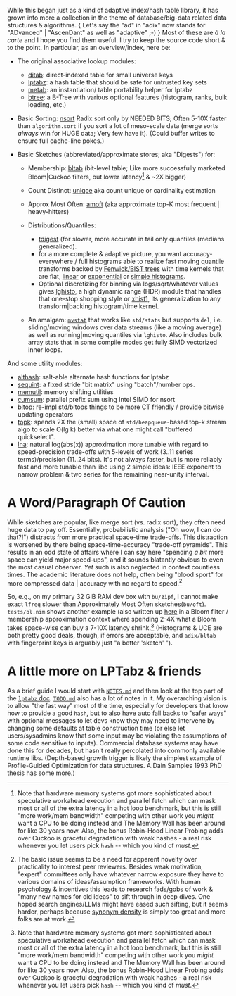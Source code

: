 While this began just as a kind of adaptive index/hash table library, it has
grown into more a collection in the theme of database/big-data related data
structures & algorithms.  { Let's say the "ad" in "adix" now stands for
"ADvanced" | "AscenDant" as well as "adaptive" ;-) }  Most of these are *à la
carte* and I hope you find them useful.  I try to keep the source code short &
to the point.  In particular, as an overview/index, here be:

 - The original associative lookup modules:
   - [ditab](https://c-blake.github.io/adix/adix/ditab.html): direct-indexed
   table for small universe keys
   - [lptabz](https://c-blake.github.io/adix/adix/lptabz.html): a hash table
   that should be safe for untrusted key sets
   - [metab](https://c-blake.github.io/adix/adix/metab.html): an instantiation/
   table portability helper for lptabz
   - [btree](https://c-blake.github.io/adix/adix/btree.html): a B-Tree with
   various optional features (histogram, ranks, bulk loading, etc.)

 - Basic Sorting: [nsort](https://c-blake.github.io/adix/adix/nsort.html)
     Radix sort only by NEEDED BITS; Often 5-10X faster than `algorithm.sort` if
     you sort a lot of meso-scale data (merge sorts *always* win for HUGE data;
     Very few have it). (Could buffer writes to ensure full cache-line pokes.)

 - Basic Sketches (abbreviated/approximate stores; aka "Digests") for:
   - Membership: [bltab](https://c-blake.github.io/adix/adix/bltab.html)
   (bit-level table; Like more successfully marketed Bloom|Cuckoo filters,
   but lower latency[^1] & ~2X bigger)
   - Count Distinct: [uniqce](https://c-blake.github.io/adix/adix/uniqce.html)
   aka count unique or cardinality estimation
   - Approx Most Often: [amoft](https://c-blake.github.io/adix/adix/amoft.html)
   (aka approximate top-K most frequent | heavy-hitters)

   - Distributions/Quantiles:
      * [tdigest](https://c-blake.github.io/adix/adix/tdigest.html) (for slower,
        more accurate in tail only quantiles (medians generalized).
      * for a more complete & adaptive picture, you want accuracy-everywhere /
        full histograms able to realize fast moving quantile transforms backed
        by [Fenwick/BIST trees](https://c-blake.github.io/adix/adix/bist.html)
        with time kernels that are flat,
        [linear](https://c-blake.github.io/adix/adix/lmbist.html) or
        [exponential](https://c-blake.github.io/adix/adix/embist.html) or [simple
        histograms](https://c-blake.github.io/adix/adix/hist.html).
      * Optional discretizing for binning via logs/sqrt/whatever values gives
        [lghisto](https://c-blake.github.io/adix/adix/lghisto.html), a high
        dynamic range (HDR) module that handles that one-stop shopping style or
        [xhist1](https://c-blake.github.io/adix/adix/xhist1.html), its
        generalization to any transform|backing histogram/time kernel.
   - An amalgam: [`mvstat`](https://c-blake.github.io/adix/adix/mvstat.html)
   that works like `std/stats` but supports `del`, i.e. sliding/moving windows
   over data streams (like a moving average) as well as running|moving quantiles
   via `lghisto`.  Also includes bulk array stats that in some compile modes get
   fully SIMD vectorized inner loops.

And some utility modules:
  - [althash](https://c-blake.github.io/adix/adix/althash.html): salt-able
  alternate hash functions for lptabz
  - [sequint](https://c-blake.github.io/adix/adix/sequint.html): a fixed stride
  "bit matrix" using "batch"/number ops.
  - [memutil](https://c-blake.github.io/adix/adix/memutil.html): memory shifting
  utilities
  - [cumsum](https://c-blake.github.io/adix/adix/cumsum.html): parallel prefix
  sum using Intel SIMD for nsort
  - [bitop](https://c-blake.github.io/adix/adix/bitop.html): re-impl std/bitops
  things to be more CT friendly / provide bitwise updating operators
  - [topk](https://c-blake.github.io/adix/adix/topk.html): spends 2X the (small)
  space of `std/heapqueue`-based top-k stream algo to scale O(lg k) better via
  what one might call "buffered quickselect".
  - [lna](https://c-blake.github.io/adix/adix/lna.html): natural log(abs(x))
  approximation more tunable with regard to speed-precision trade-offs with
  5-levels of work (3..11 series terms)/precision (11..24 bits).  It's not
  always faster, but is more reliably fast and more tunable than libc using 2
  simple ideas: IEEE exponent to narrow problem & two series for the remaining
  near-unity interval.

A Word/Paragraph Of Caution
===========================
While sketches are popular, like merge sort (vs. radix sort), they often need
huge data to pay off.  Essentially, probabilistic analysis ("Oh wow, I can do
that?!") distracts from more practical space-time trade-offs.  This distraction
is worsened by there being space-time-accuracy "trade-off pyramids".  This
results in an odd state of affairs where I can say here "spending *a bit* more
space can yield major speed-ups", and it sounds blatantly obvious to even the
most casual observer.  *Yet* such is also neglected in context countless times.
The academic literature does not help, often being "blood sport" for more
compressed data | accuracy with no regard to speed.[^2]

So, e.g., on my primary 32 GiB RAM dev box with `bu/zipf`, I cannot make exact
`lfreq` slower than Approximately Most Often sketches(`bu/oft`).  `tests/bl.nim`
shows another example (also written up
[here](https://blog.cloudflare.com/when-bloom-filters-dont-bloom/) in a Bloom
filter / membership approximation context where spending 2-4X what a Bloom takes
space-wise can buy a 7-10X latency shrink.[^1] (Histograms & UCE are both pretty
good deals, though, if errors are acceptable, and `adix/bltab` with fingerprint
keys is arguably just "a better 'sketch' ").

A little more on LPTabz & friends
=================================
As a brief guide I would start with [`NOTES.md`](NOTES.md) and then look at the
top part of the [`lptabz` doc](https://c-blake.github.io/adix/adix/lptabz.html).
[`TODO.md`](TODO.md) also has a lot of notes in it.  My overarching vision is to
allow "the fast way" most of the time, especially for developers that know how
to provide a good `hash`, but to also have auto fall backs to "safer ways" with
optional messages to let devs know they may need to intervene by changing some
defaults at table construction time (or else let users/sysadmins know that some
input may be violating the assumptions of some code sensitive to inputs).
Commercial database systems may have done this for decades, but hasn't really
percolated into commonly available runtime libs.  (Depth-based growth trigger is
likely the simplest example of Profile-Guided Optimization for data structures.
A.Dain Samples 1993 PhD thesis has some more.)

[^1]: Note that hardware memory systems got more sophisticated about speculative
workahead execution and parallel fetch which can mask most or all of the extra
latency in a hot loop benchmark, but this is still "more work/mem bandwidth"
competing with other work you *might* want a CPU to be doing instead and The
Memory Wall has been around for like 30 years now.  Also, the bonus Robin-Hood
Linear Probing adds over Cuckoo is graceful degradation with weak hashes - a
real risk whenever you let users pick `hash` -- which you kind of _must_.

[^2]: The basic issue seems to be a need for apparent novelty over practicality
to interest peer reviewers.  Besides weak motivation, "expert" committees only
have whatever narrow exposure they have to various domains of ideas/assumption
frameworks.  With human psychology & incentives this leads to research fads/gobs
of work & "many new names for old ideas" to sift through in deep dives.  One
hoped search engines/LLMs might have eased such sifting, but it seems harder,
perhaps because [synonym density](https://github.com/c-blake/thes) is simply too
great and more folks are at work.
